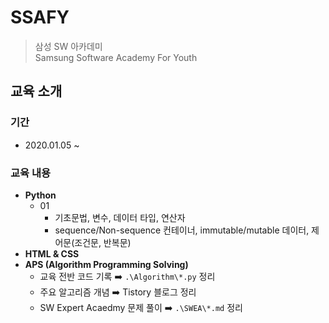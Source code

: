 # SSAFY
> 삼성 SW 아카데미  
Samsung Software Academy For Youth  

## 교육 소개
### 기간
  - 2020.01.05 ~ 
### 교육 내용
- __Python__
  - 01
    - 기초문법, 변수, 데이터 타입, 연산자
    - sequence/Non-sequence 컨테이너, immutable/mutable 데이터, 제어문(조건문, 반복문)
- __HTML & CSS__
- __APS (Algorithm Programming Solving)__
  - 교육 전반 코드 기록 :arrow_right: `.\Algorithm\*.py` 정리
  - 주요 알고리즘 개념 :arrow_right: Tistory 블로그 정리
  - SW Expert Acaedmy 문제 풀이 :arrow_right: `.\SWEA\*.md` 정리
